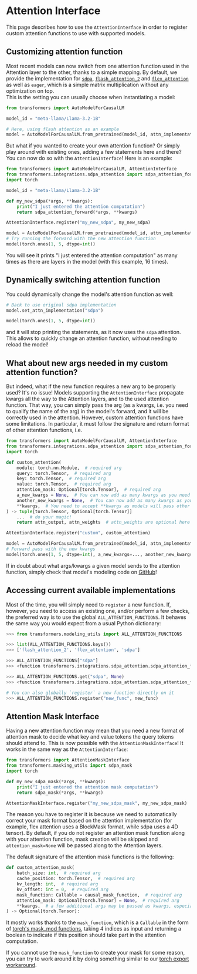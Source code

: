 <!--Copyright 2025 The HuggingFace Team. All rights reserved.

Licensed under the Apache License, Version 2.0 (the "License"); you may not use this file except in compliance with
the License. You may obtain a copy of the License at

http://www.apache.org/licenses/LICENSE-2.0

Unless required by applicable law or agreed to in writing, software distributed under the License is distributed on
an "AS IS" BASIS, WITHOUT WARRANTIES OR CONDITIONS OF ANY KIND, either express or implied. See the License for the

⚠️ Note that this file is in Markdown but contain specific syntax for our doc-builder (similar to MDX) that may not be
rendered properly in your Markdown viewer.

-->

# Attention Interface

This page describes how to use the `AttentionInterface` in order to register custom attention functions to use with
supported models.

## Customizing attention function

Most recent models can now switch from one attention function used in the Attention layer to the other, thanks to a simple mapping.
By default, we provide the implementation for [`sdpa`](https://pytorch.org/docs/stable/generated/torch.nn.functional.scaled_dot_product_attention.html),
[`flash_attention_2`](https://github.com/Dao-AILab/flash-attention) and [`flex_attention`](https://pytorch.org/docs/stable/nn.attention.flex_attention.html#module-torch.nn.attention.flex_attention)
as well as `eager`, which is a simple matrix multiplication without any optimization on top.  
This is the setting you can usually choose when instantiating a model:

```python
from transformers import AutoModelForCausalLM

model_id = "meta-llama/Llama-3.2-1B"

# Here, using flash attention as an example
model = AutoModelForCausalLM.from_pretrained(model_id, attn_implementation="flash_attention_2")
```

But what if you wanted to create your own attention function? Or simply play around with existing ones, adding
a few statements here and there? You can now do so with the `AttentionInterface`! Here is an example:

```python
from transformers import AutoModelForCausalLM, AttentionInterface
from transformers.integrations.sdpa_attention import sdpa_attention_forward
import torch

model_id = "meta-llama/Llama-3.2-1B"

def my_new_sdpa(*args, **kwargs):
    print("I just entered the attention computation")
    return sdpa_attention_forward(*args, **kwargs)

AttentionInterface.register("my_new_sdpa", my_new_sdpa)

model = AutoModelForCausalLM.from_pretrained(model_id, attn_implementation="my_new_sdpa")
# Try running the forward with the new attention function
model(torch.ones(1, 5, dtype=int))
```

You will see it prints "I just entered the attention computation" as many times as there are layers in the model (with this example, 16 times).

## Dynamically switching attention function

You could dynamically change the model's attention function as well:

```python
# Back to use original sdpa implementation
model.set_attn_implementation("sdpa")

model(torch.ones(1, 5, dtype=int))
```

and it will stop printing the statements, as it now uses the `sdpa` attention.  
This allows to quickly change an attention function, without needing to reload the model!

## What about new args needed in my custom attention function?

But indeed, what if the new function requires a new arg to be properly used? It's no issue! Models supporting the
`AttentionInterface` propagate kwargs all the way to the Attention layers, and to the used attention function. That way,
you can simply pass the arg (as a kwargs, i.e. you need to qualify the name of the arg) in the model's forward, and it will be correctly used in the attention. However, custom attention functions have some limitations. In particular, it must follow the signature and return format of other attention functions, i.e.

```python
from transformers import AutoModelForCausalLM, AttentionInterface
from transformers.integrations.sdpa_attention import sdpa_attention_forward
import torch

def custom_attention(
    module: torch.nn.Module,  # required arg
    query: torch.Tensor,  # required arg
    key: torch.Tensor,  # required arg
    value: torch.Tensor,  # required arg
    attention_mask: Optional[torch.Tensor],  # required arg
    a_new_kwargs = None,  # You can now add as many kwargs as you need
    another_new_kwargs = None,  # You can now add as many kwargs as you need
    **kwargs,  # You need to accept **kwargs as models will pass other args
) -> tuple[torch.Tensor, Optional[torch.Tensor]]
    ...  # do your magic!
    return attn_output, attn_weights  # attn_weights are optional here

AttentionInterface.register("custom", custom_attention)

model = AutoModelForCausalLM.from_pretrained(model_id, attn_implementation="custom")
# Forward pass with the new kwargs
model(torch.ones(1, 5, dtype=int), a_new_kwargs=..., another_new_kwargs=...)
```

If in doubt about what args/kwargs a given model sends to the attention function, simply check that model's modeling code on [GitHub](https://github.com/huggingface/transformers/tree/main/src/transformers/models)!

## Accessing current available implementations

Most of the time, you will simply need to `register` a new function. If, however, you need to access an existing one,
and/or perform a few checks, the preferred way is to use the global `ALL_ATTENTION_FUNCTIONS`. It behaves the same way you
would expect from a usual Python dictionary:

```python
>>> from transformers.modeling_utils import ALL_ATTENTION_FUNCTIONS

>>> list(ALL_ATTENTION_FUNCTIONS.keys())
>>> ['flash_attention_2', 'flex_attention', 'sdpa']

>>> ALL_ATTENTION_FUNCTIONS["sdpa"]
>>> <function transformers.integrations.sdpa_attention.sdpa_attention_forward>

>>> ALL_ATTENTION_FUNCTIONS.get("sdpa", None)
>>> <function transformers.integrations.sdpa_attention.sdpa_attention_forward>

# You can also globally `register` a new function directly on it
>>> ALL_ATTENTION_FUNCTIONS.register("new_func", new_func)
```

## Attention Mask Interface

Having a new attention function may mean that you need a new format of attention mask to decide what key and value tokens
the query tokens should attend to. This is now possible with the `AttentionMaskInterface`! It works in the same way as
the `AttentionInterface`:

```python
from transformers import AttentionMaskInterface
from transformers.masking_utils import sdpa_mask
import torch

def my_new_sdpa_mask(*args, **kwargs):
    print("I just entered the attention mask computation")
    return sdpa_mask(*args, **kwargs)

AttentionMaskInterface.register("my_new_sdpa_mask", my_new_sdpa_mask)
```

The reason you have to register it is because we need to automatically correct your mask format based on the attention implementation (for example, flex attention uses a BlockMask format, while sdpa uses a 4D tensor).
By default, if you do not register an attention mask function along with your attention function, mask creation will be skipped
and `attention_mask=None` will be passed along to the Attention layers.

The default signature of the attention mask functions is the following:

```python
def custom_attention_mask(
    batch_size: int,  # required arg
    cache_position: torch.Tensor,  # required arg
    kv_length: int,  # required arg
    kv_offset: int = 0,  # required arg
    mask_function: Callable = causal_mask_function,  # required arg
    attention_mask: Optional[torch.Tensor] = None,  # required arg
    **kwargs,  # a few additional args may be passed as kwargs, especially the model's config is always passed
) -> Optional[torch.Tensor]:
```

It mostly works thanks to the `mask_function`, which is a `Callable` in the form of [torch's mask_mod functions](https://pytorch.org/blog/flexattention/), taking 4 indices as input and returning a boolean to indicate if this position should take part in the attention computation.

If you cannot use the `mask_function` to create your mask for some reason, you can try to work around it by doing something similar to our [torch export workaround](https://github.com/huggingface/transformers/blob/main/src/transformers/integrations/executorch.py).